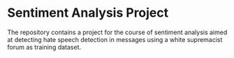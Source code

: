 # Sentiment Analysis Project
The repository contains a project for the course of sentiment analysis aimed at detecting hate speech detection in messages using a white supremacist forum as training dataset. 
